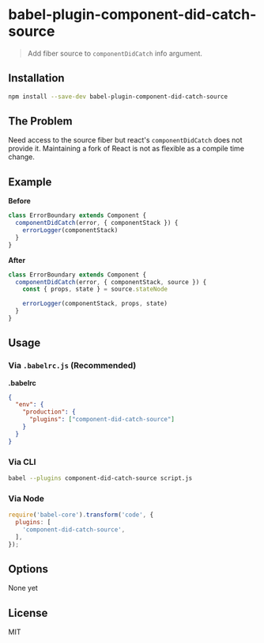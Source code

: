 # babel-plugin-component-did-catch-source

> Add fiber source to `componentDidCatch` info argument.

## Installation

```sh
npm install --save-dev babel-plugin-component-did-catch-source
```

## The Problem

Need access to the source fiber but react's `componentDidCatch` does not provide it. Maintaining a fork of React is not as flexible as a compile time change.

## Example

**Before**
```jsx
class ErrorBoundary extends Component {
  componentDidCatch(error, { componentStack }) {
    errorLogger(componentStack)
  }
}
```

**After**
```jsx
class ErrorBoundary extends Component {
  componentDidCatch(error, { componentStack, source }) {
    const { props, state } = source.stateNode

    errorLogger(componentStack, props, state)
  }
}
```

## Usage

### Via `.babelrc.js` (Recommended)

**.babelrc**

```json
{
  "env": {
    "production": {
      "plugins": ["component-did-catch-source"]
    }
  }
}
```

### Via CLI

```sh
babel --plugins component-did-catch-source script.js
```

### Via Node

```js
require('babel-core').transform('code', {
  plugins: [
    'component-did-catch-source',
  ],
});
```

## Options

None yet

## License

MIT
